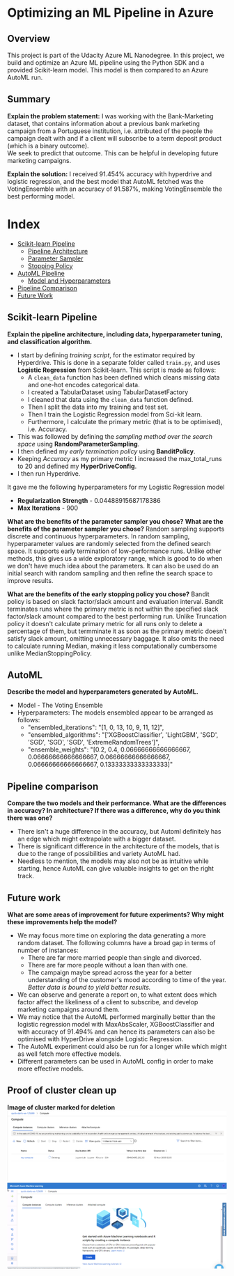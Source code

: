 # Optimizing an ML Pipeline in Azure

## Overview
This project is part of the Udacity Azure ML Nanodegree.
In this project, we build and optimize an Azure ML pipeline using the Python SDK and a provided Scikit-learn model.
This model is then compared to an Azure AutoML run.

## Summary
**Explain the problem statement:**
I was working with the Bank-Marketing dataset, that contains information about a previous bank marketing campaign from a Portuguese institution, i.e. attributed of the people the campaign dealt with and if a client will subscribe to a term deposit product (which is a binary outcome). <br/>
We seek to predict that outcome. This can be helpful in developing future marketing campaigns.

**Explain the solution:**
I received 91.454% accuracy with hyperdrive and logistic regression, and the best model that AutoML fetched was the 
VotingEnsemble with an accuracy of 91.587%, making VotingEnsemble the best performing model. 

# Index
 * [Scikit-learn Pipeline](#scikit)
     * [Pipeline Architecture](#scikit-pipeline)
     * [Parameter Sampler](#scikit-psampler)
     * [Stopping Policy](#scikit-stopping)
 * [AutoML Pipeline](#automl)
     * [Model and Hyperparameters](#automl-model)
 * [Pipeline Comparison](#pipeline-comparison)
 * [Future Work](#future-work)
 
## Scikit-learn Pipeline <a name="scikit"></a>
**Explain the pipeline architecture, including data, hyperparameter tuning, and classification algorithm.** <a name="scikit-pipeline"></a>

* I start by defining *training script*, for the estimator required by Hyperdrive. This is done in a separate folder called `train.py`, and uses **Logistic Regression** from Scikit-learn. This script is made as follows:
    * A `clean_data` function has been defined which cleans missing data and one-hot encodes categorical data.
    * I created a TabularDataset using TabularDatasetFactory
    * I cleaned that data using the `clean_data` function defined.
    * Then I split the data into my training and test set.
    * Then I train the Logistic Regression model from Sci-kit learn.
    * Furthermore, I calculate the primary metric (that is to be optimised), i.e. Accuracy.
* This was followed by defining the *sampling method over the search space* using **RandomParameterSampling**.
* I then defined my *early termination policy* using **BanditPolicy**.
* Keeping *Accuracy* as my primary metric I increased the max_total_runs to 20 and defined my **HyperDriveConfig**.
* I then run Hyperdrive.

It gave me the following hyperparameters for my Logistic Regression model
* **Regularization Strength** - 0.04488915687178386
* **Max Iterations** - 900

**What are the benefits of the parameter sampler you chose?**
**What are the benefits of the parameter sampler you chose?** <a name="scikit-psampler"></a>
Random sampling supports discrete and continuous hyperparameters. In random sampling, hyperparameter values are randomly selected from the defined search space. It supports early termination of low-performance runs. Unlike other methods, this gives us a wide exploratory range, which is good to do when we don't have much idea about the parameters. It can also be used do an initial search with random sampling and then refine the search space to improve results.


**What are the benefits of the early stopping policy you chose?** <a name="scikit-stopping"></a>
Bandit policy is based on slack factor/slack amount and evaluation interval. Bandit terminates runs where the primary metric is not within the specified slack factor/slack amount compared to the best performing run.
Unlike Truncation policy it doesn't calculate primary metric for all runs only to delete a percentage of them, but termminate it as soon as the primary metric doesn't satisfy slack amount, omitting unnecessary baggage.
It also omits the need to calculate running Median, making it less computationally cumbersome unlike MedianStoppingPolicy.

## AutoML <a name="automl"></a>
**Describe the model and hyperparameters generated by AutoML.** <a name="automl-model"></a>
* Model - The Voting Ensemble
* Hyperparameters: The models ensembled appear to be arranged as follows:
    * "ensembled_iterations": "[1, 0, 13, 10, 9, 11, 12]",
    * "ensembled_algorithms": "['XGBoostClassifier', 'LightGBM', 'SGD', 'SGD', 'SGD', 'SGD', 'ExtremeRandomTrees']",
    * "ensemble_weights": "[0.2, 0.4, 0.06666666666666667, 0.06666666666666667, 0.06666666666666667, 0.06666666666666667, 0.13333333333333333]"

## Pipeline comparison <a name="pipeline-comparison"></a>
**Compare the two models and their performance. What are the differences in accuracy? In architecture? If there was a difference, why do you think there was one?**
* There isn't a huge difference in the accuracy, but Automl definitely has an edge which might extrapolate with a bigger dataset.
* There is significant difference in the architecture of the models, that is due to the range of possibilities and variety AutoML had. 
* Needless to mention, the models may also not be as intuitive while starting, hence AutoML can give valuable insights to get on the right track.

## Future work <a name="future-work"></a>
**What are some areas of improvement for future experiments? Why might these improvements help the model?**
* We may focus more time on exploring the data generating a more random dataset. The following columns have a broad gap in terms of number of instances:
    * There are far more married people than single and divorced.
    * There are far more people without a loan than with one.
    * The campaign maybe spread across the year for a better understanding of the customer's mood according to time of the year.
*Better data is bound to yield better results.*
* We can observe and generate a report on, to what extent does which factor affect the likeliness of a client to subscribe, and develop marketing campaigns around them.
* We may notice that the AutoML performed marginally better than the logistic regression model with MaxAbsScaler, XGBoostClassifier and with accuracy of 91.494% and can hence its parameters can also be optimised with HyperDrive alongside Logistic Regression.
* The AutoML experiment could also be run for a longer while which might as well fetch more effective models.
* Different parameters can be used in AutoML config in order to make more effective models.

## Proof of cluster clean up
**Image of cluster marked for deletion**
<img src="Screen Shot 2020-11-12 at 3.03.30 AM.png" alt="Deleting Cluster"/>
<img src="Screen Shot 2020-11-12 at 3.44.00 AM.png" alt="Cluster is no more"/>
